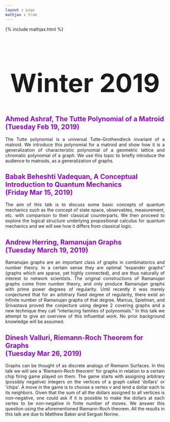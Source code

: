 ```yaml
---
layout : page
mathjax : true
---
```

{% include mathjax.html %}

<center> <h1 style="font-size:80px">Winter 2019 </h1> </center>

<h2 style="color:darkviolet"> Ahmed Ashraf, The Tutte Polynomial of a Matroid <br/> (Tuesday Feb 19, 2019) </h2>
<p style='text-align: justify;'>
The Tutte polynomial is a universal Tutte-Grothendieck invariant of a matroid. We introduce this polynomial for a matroid and show how it is a generalization of characteristic polynomial of a geometric lattice and chromatic polynomial of a graph. We use this topic to briefly introduce the audience to matroids, as a generalization of graphs. 
</p>

<h2 style="color:darkviolet"> Babak Beheshti Vadequan, A Conceptual Introduction to Quantum Mechanics <br/> (Friday Mar 15, 2019) </h2>
<p style='text-align: justify;'>
The aim of this talk is to discuss some basic concepts of quantum mechanics such as the concept of state space, observables, measurement, etc. with comparison to their classical counterparts. We then proceed to explore the logical structure underlying propositional calculus for quantum mechanics and we will see how it differs from classical logic.
</p>

<h2 style="color:darkviolet"> Andrew Herring, Ramanujan Graphs <br/> (Tuesday March 19, 2019) </h2>
<p style='text-align: justify;'>
Ramanujan graphs are an important class of graphs in combinatorics and number theory. In a certain sense they are optimal “expander graphs” (graphs which are sparse, yet highly connected), and are thus naturally of interest to network scientists. The original constructions of Ramanujan graphs come from number theory, and only produce Ramanujan graphs with prime power degrees of regularity. Until recently it was merely conjectured that for an arbitrary fixed degree of regularity, there exist an infinite number of Ramanujan graphs of that degree. Marcus, Spielman, and Srivastava proved the conjecture using degree 2 covering graphs and a new technique they call “interlacing families of polynomials.” In this talk we attempt to give an overview of this influential work. No prior background knowledge will be assumed.
</p>

<h2 style="color:darkviolet"> Dinesh Valluri, Riemann-Roch Theorem for Graphs <br/> (Tuesday Mar 26, 2019) </h2>
<p style='text-align: justify;'>
Graphs can be thought of as discrete analogs of Riemann Surfaces. In this talk we will see a 'Riemann-Roch theorem' for graphs in relation to a certain chip firing game played on them. The game starts with assigning arbitrary (possibly negative) integers on the vertices of a graph called 'dollars' or 'chips'. A move in the game is to choose a vertex v and lend a dollar each to its neighbors. Given that the sum of all the dollars assigned to all vertices is non-negative, one could ask if it is possible to make the dollars at each vertex to be non-negative in finite number of moves. We answer this question using the aforementioned Riemann-Roch theorem. All the results in this talk are due to Matthew Baker and Serguei Norine.
</p>
